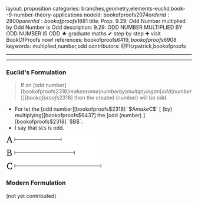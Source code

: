 layout: proposition
categories: branches,geometry,elements-euclid,book--9-number-theory-applications
nodeid: bookofproofs$2074
orderid: 2800
parentid: bookofproofs$1881
title: Prop. 9.29: Odd Number multiplied by Odd Number is Odd
description: 9.29: ODD NUMBER MULTIPLIED BY ODD NUMBER IS ODD &#9733; graduate maths &#10004; step by step &#10010; visit BookOfProofs now!
references: bookofproofs$6419,bookofproofs$6908
keywords: multiplied,number,odd
contributors: @Fitzpatrick,bookofproofs

---


---

### Euclid's Formulation

> If an [odd number][bookofproofs$2318] makes some (number by) multiplying an [odd (number) ][bookofproofs$2318] then the created (number) will be odd.
* For let the [odd number][bookofproofs$2318] `$A$` make `$C$` [ (by) multiplying][bookofproofs$6437] the [odd (number) ][bookofproofs$2318] `$B$`.
* I say that `$C$` is odd.

![fig28e](https://github.com/bookofproofs/bookofproofs.github.io/blob/main/_sources/_assets/images/euclid/Book09/fig28e.png?raw=true)



### Modern Formulation

(not yet contributed)
